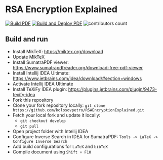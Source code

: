# RSA Encryption Explained

[![Build PDF](https://github.com/kolosovpetro/RSAEncryptionExplained/actions/workflows/build-pdf.yml/badge.svg)](https://github.com/kolosovpetro/RSAEncryptionExplained/actions/workflows/build.yml/badge.svg)
[![Build and Deploy PDF](https://github.com/kolosovpetro/RSAEncryptionExplained/actions/workflows/build-and-deploy-pdf.yml/badge.svg)](https://github.com/kolosovpetro/RSAEncryptionExplained/actions/workflows/build-and-deploy.yml/badge.svg)
![contributors count](https://img.shields.io/github/contributors/kolosovpetro/RSAEncryptionExplained)

## Build and run

- Install MikTeX: https://miktex.org/download
- Update MikTeX
- Install SumatraPDF viewer: https://www.sumatrapdfreader.org/download-free-pdf-viewer
- Install Intellij IDEA Ultimate: https://www.jetbrains.com/idea/download/#section=windows
- Activate Intellij IDEA Ultimate
- Install TeXiFy IDEA plugin: https://plugins.jetbrains.com/plugin/9473-texify-idea
- Fork this repository
- Clone your fork repository locally: `git clone https://github.com/kolosovpetro/RSAEncryptionExplained.git`
- Fetch your local fork and update it locally:
    - `git checkout develop`
    - `git pull`
- Open project folder with Intellij IDEA
- Configure Inverse Search in IDEA for SumatraPDF: `Tools -> LaTeX -> Configure Inverse Search`
- Add build configurations for `LaTeX` and `bibTeX`
- Compile document using `Shift + F10`